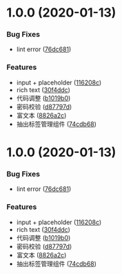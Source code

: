 # 1.0.0 (2020-01-13)


### Bug Fixes

* lint error ([76dc681](https://code.aliyun.com/happy-life/hl-social-frontend/commits/76dc681187a492fae8217eea076d96cf0c15bbd4))


### Features

* input + placeholder ([116208c](https://code.aliyun.com/happy-life/hl-social-frontend/commits/116208c6bbcee06457abc9567ff9ac380b6a4135))
* rich text ([30f4ddc](https://code.aliyun.com/happy-life/hl-social-frontend/commits/30f4ddcf51be153155f31f63df6aa3bdac3ae5fe))
* 代码调整 ([b1019b0](https://code.aliyun.com/happy-life/hl-social-frontend/commits/b1019b0cb41cafc88bd767bf4bc3d39cc5511891))
* 密码校验 ([d87797d](https://code.aliyun.com/happy-life/hl-social-frontend/commits/d87797d8b5ea065e794de77fa0b9c5fa04a7e0a3))
* 富文本 ([8826a2c](https://code.aliyun.com/happy-life/hl-social-frontend/commits/8826a2c9f37bde9322196950ba5980b0c06ada76))
* 抽出标签管理组件 ([74cdb68](https://code.aliyun.com/happy-life/hl-social-frontend/commits/74cdb687484fd1336272058399742b591684b1bc))



# 1.0.0 (2020-01-13)


### Bug Fixes

* lint error ([76dc681](https://code.aliyun.com/happy-life/hl-social-frontend/commits/76dc681187a492fae8217eea076d96cf0c15bbd4))


### Features

* input + placeholder ([116208c](https://code.aliyun.com/happy-life/hl-social-frontend/commits/116208c6bbcee06457abc9567ff9ac380b6a4135))
* rich text ([30f4ddc](https://code.aliyun.com/happy-life/hl-social-frontend/commits/30f4ddcf51be153155f31f63df6aa3bdac3ae5fe))
* 代码调整 ([b1019b0](https://code.aliyun.com/happy-life/hl-social-frontend/commits/b1019b0cb41cafc88bd767bf4bc3d39cc5511891))
* 密码校验 ([d87797d](https://code.aliyun.com/happy-life/hl-social-frontend/commits/d87797d8b5ea065e794de77fa0b9c5fa04a7e0a3))
* 富文本 ([8826a2c](https://code.aliyun.com/happy-life/hl-social-frontend/commits/8826a2c9f37bde9322196950ba5980b0c06ada76))
* 抽出标签管理组件 ([74cdb68](https://code.aliyun.com/happy-life/hl-social-frontend/commits/74cdb687484fd1336272058399742b591684b1bc))



